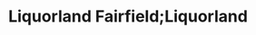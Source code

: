 ---
title: "Liquorland Fairfield;Liquorland"
url: /fairfield/liquorland-fairfield-liquorland/
shop: Spirituosen
---
